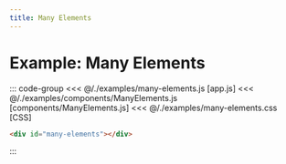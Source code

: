 ```yaml
---
title: Many Elements
---
```


<script setup>
  import { onMounted } from 'vue'
  
  onMounted(async () => {
    await import('./many-elements.css')
    await import('./many-elements.js')
  })
</script>

# Example: Many Elements

<p></p>
<Badge type="warning" text="example" />
<div class="example">
  <div id="many-elements"></div>
</div>

::: code-group
<<< @/./examples/many-elements.js [app.js]
<<< @/./examples/components/ManyElements.js [components/ManyElements.js]
<<< @/./examples/many-elements.css [CSS]
```html [HTML]
<div id="many-elements"></div>
```
:::
